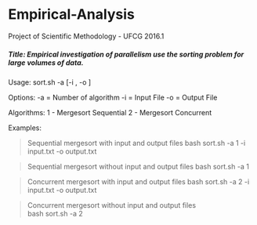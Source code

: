 # Empirical-Analysis
Project of Scientific Methodology - UFCG 2016.1

##### Title: Empirical investigation of parallelism use the sorting problem for large volumes of data.

Usage:
sort.sh -a <algorithm> [-i <inputFile>, -o <outputFile>]

Options:
   -a = Number of algorithm
   -i = Input File
   -o = Output File

Algorithms:
 1 - Mergesort Sequential
 2 - Mergesort Concurrent

Examples:
> Sequential mergesort with input and output files
	bash sort.sh -a 1 -i input.txt -o output.txt

> Sequential mergesort without input and output files
	bash sort.sh -a 1

> Concurrent mergesort with input and output files
	bash sort.sh -a 2 -i input.txt -o output.txt

> Concurrent mergesort without input and output files  
	bash sort.sh -a 2
